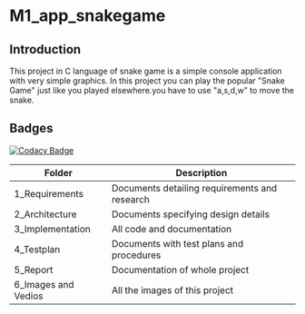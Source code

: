 # M1_app_snakegame

## Introduction

This project in C language of snake game is a simple console application with very simple graphics. In this project you can play  the popular "Snake Game" just like you played elsewhere.you have to use "a,s,d,w" to move the snake.


## Badges

[![Codacy Badge](https://app.codacy.com/project/badge/Grade/23e5667f5aff416890db7a6fe71d37fb)](https://www.codacy.com/gh/viveky22/M1_game_snakegame/dashboard?utm_source=github.com&amp;utm_medium=referral&amp;utm_content=viveky22/M1_game_snakegame&amp;utm_campaign=Badge_Grade)



| Folder	| Description |
| ------- | ----------- |
|1_Requirements|	Documents detailing requirements and research |
|2_Architecture|	Documents specifying design details|
|3_Implementation	|All code and documentation |
|4_Testplan|	Documents with test plans and procedures |
|5_Report|	Documentation of whole project |
|6_Images and Vedios|	All the images of this project |


 
